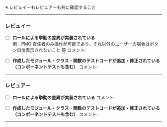 ※ レビュイーもレビュアーも共に確認すること

---

### レビュイー

- [ ] **ロールによる挙動の差異が実装されている**  
       例：PMO 責任者のみ操作が可能であり、それ以外のユーザーの場合はボタン自体表示されないこと 等
      コメント:

- [ ] **作成したモジュール・クラス・関数のテストコードが追加・修正されている（コンポーネントテストも含む）**
      コメント:

---

### レビュアー

- [ ] **ロールによる挙動の差異が実装されている**
      コメント:

- [ ] **作成したモジュール・クラス・関数のテストコードが追加・修正されている（コンポーネントテストも含む）**
      コメント:

---
